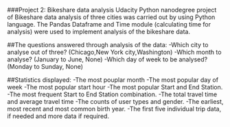 ###Project 2: Bikeshare data analysis
Udacity Python nanodegree project of Bikeshare data analysis of three cities was carried out by using Python language.
The Pandas Dataframe and Time module (calculating time for analysis) were used to implement analysis of the bikeshare data.

##The questions answered through analysis of the data:
-Which city to analyse out of three? (Chicago,New York city,Washington)
-Which month to analyse? (January to June, None)
-Which day of week to be analysed? (Monday to Sunday, None)

##Statistics displayed:
-The most pouplar month
-The most popular day of week
-The most popular start hour
-The most popular Start and End Station.
-The most frequent Start to End Station combination.
-The total travel time and average travel time
-The counts of user types and gender.
-The earliest, most recent and most common birth year.
-The first five individual trip data, if needed and more data if required.

